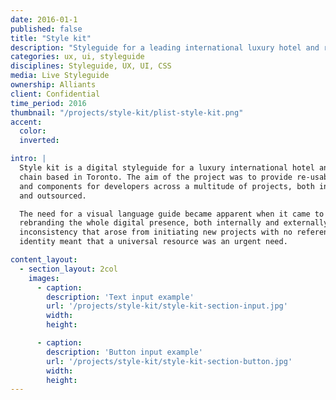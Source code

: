 ```yaml
---
date: 2016-01-1
published: false
title: "Style kit"
description: "Styleguide for a leading international luxury hotel and resort chain"
categories: ux, ui, styleguide
disciplines: Styleguide, UX, UI, CSS
media: Live Styleguide
ownership: Alliants
client: Confidential
time_period: 2016
thumbnail: "/projects/style-kit/plist-style-kit.png"
accent:
  color:
  inverted:

intro: |
  Style kit is a digital styleguide for a luxury international hotel and resort
  chain based in Toronto. The aim of the project was to provide re-usable styles
  and components for developers across a multitude of projects, both internal
  and outsourced.

  The need for a visual language guide became apparent when it came to
  rebranding the whole digital presence, both internally and externally. The
  inconsistency that arose from initiating new projects with no reference for
  identity meant that a universal resource was an urgent need.

content_layout:
  - section_layout: 2col
    images:
      - caption:
        description: 'Text input example'
        url: '/projects/style-kit/style-kit-section-input.jpg'
        width:
        height:

      - caption:
        description: 'Button input example'
        url: '/projects/style-kit/style-kit-section-button.jpg'
        width:
        height:
---
```

